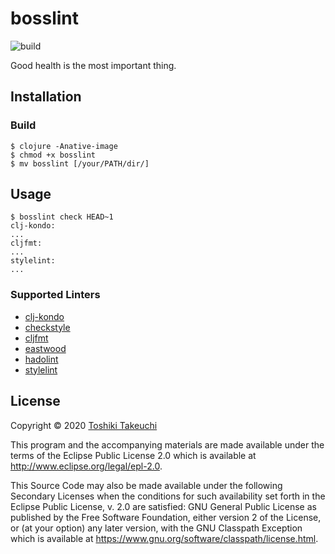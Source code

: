 # bosslint

![build](https://github.com/totakke/bosslint/workflows/build/badge.svg)

Good health is the most important thing.

## Installation

### Build

```console
$ clojure -Anative-image
$ chmod +x bosslint
$ mv bosslint [/your/PATH/dir/]
```

## Usage

```console
$ bosslint check HEAD~1
clj-kondo:
...
cljfmt:
...
stylelint:
...
```

### Supported Linters

- [clj-kondo](https://github.com/borkdude/clj-kondo)
- [checkstyle](https://checkstyle.org/)
- [cljfmt](https://github.com/weavejester/cljfmt)
- [eastwood](https://github.com/jonase/eastwood)
- [hadolint](https://github.com/hadolint/hadolint)
- [stylelint](https://stylelint.io/)

## License

Copyright © 2020 [Toshiki Takeuchi](https://totakke.net/)

This program and the accompanying materials are made available under the
terms of the Eclipse Public License 2.0 which is available at
http://www.eclipse.org/legal/epl-2.0.

This Source Code may also be made available under the following Secondary
Licenses when the conditions for such availability set forth in the Eclipse
Public License, v. 2.0 are satisfied: GNU General Public License as published by
the Free Software Foundation, either version 2 of the License, or (at your
option) any later version, with the GNU Classpath Exception which is available
at https://www.gnu.org/software/classpath/license.html.
